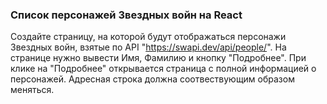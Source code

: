 ### Список персонажей Звездных войн на React

Создайте страницу, на которой будут отображаться персонажи Звездных войн, взятые по API "https://swapi.dev/api/people/".
На странице нужно вывести Имя, Фамилию и кнопку "Подробнее".
При клике на "Подробнее" открывается страница с полной информацией о персонажей. 
Адресная строка должна соотвествующим образом меняться.